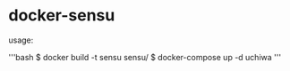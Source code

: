 # docker-sensu

usage:

  '''bash
  $ docker build -t sensu sensu/
  $ docker-compose up -d uchiwa
  '''
